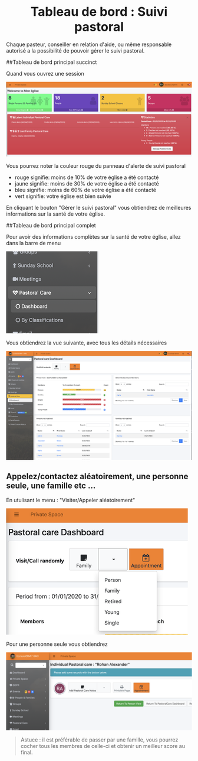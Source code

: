 # <center><big>Tableau de bord : Suivi pastoral</big></center>

Chaque pasteur, conseiller en relation d'aide, ou même responsable autorisé a la possibilité de pouvoir gérer le suivi pastoral.

##Tableau de bord principal succinct

Quand vous ouvrez une session

![Screenshot](../../img/pastoralcare/pastoral_care_maindashboard.png)

Vous pourrez noter la couleur rouge du panneau d'alerte de suivi pastoral

- rouge signifie: moins de 10% de votre église a été contacté
- jaune signifie: moins de 30% de votre église a été contacté
- bleu  signifie: moins de 60% de votre église a été contacté
- vert  signifie: votre église est bien suivie

En cliquant le bouton "Gérer le suivi pastoral" vous obtiendrez de meilleures informations sur la santé de votre église.

##Tableau de bord principal complet

Pour avoir des informations complètes sur la santé de votre église, allez dans la barre de menu

![Screenshot](../../img/pastoralcare/pastoral_care_dashboard_full_menu.png)

Vous obtiendrez la vue suivante, avec tous les détails nécessaires

![Screenshot](../../img/pastoralcare/pastoral_care_dashboard_full.png)

## Appelez/contactez aléatoirement, une personne seule, une famille etc ...

En utulisant le menu : "Visiter/Appeler aléatoirement"

![Screenshot](../../img/pastoralcare/pastoral_care_add_randomly.png)

Pour une personne seule vous obtiendrez

![Screenshot](../../img/pastoralcare/pastoral_care_add_randomly1.png)

>Astuce : il est préférable de passer par une famille, vous pourrez cocher tous les membres de celle-ci et obtenir un meilleur score au final.



